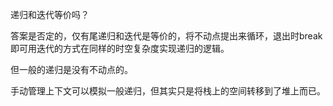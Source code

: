 递归和迭代等价吗？

答案是否定的，仅有尾递归和迭代是等价的，将不动点提出来循环，退出时break即可用迭代的方式在同样的时空复杂度实现递归的逻辑。

但一般的递归是没有不动点的。

手动管理上下文可以模拟一般递归，但其实只是将栈上的空间转移到了堆上而已。